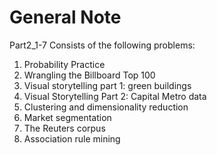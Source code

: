 # General Note

Part2_1-7 Consists of the following problems: 

1. Probability Practice
2. Wrangling the Billboard Top 100
3. Visual storytelling part 1: green buildings
4. Visual Storytelling Part 2: Capital Metro data
5. Clustering and dimensionality reduction
6. Market segmentation
7. The Reuters corpus
8. Association rule mining
